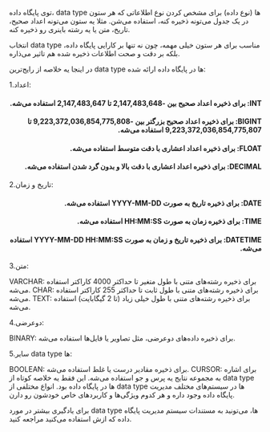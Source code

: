 
توی پایگاه داده، data type ها (نوع داده) برای مشخص کردن نوع اطلاعاتی که هر ستون در یک جدول می‌تونه ذخیره کنه، استفاده می‌شن. مثلا یه ستون می‌تونه اعداد صحیح، تاریخ، متن یا یه رشته باینری رو ذخیره کنه.

انتخاب data type مناسب برای هر ستون خیلی مهمه، چون نه تنها بر کارایی پایگاه داده، بلکه بر دقت و صحت اطلاعات ذخیره شده هم تاثیر می‌ذاره.

در اینجا یه خلاصه از رایج‌ترین data type ها در پایگاه داده ارائه شده:

1.اعداد:

<h4 dir="rtl"> INT: برای ذخیره اعداد صحیح بین -2,147,483,648 تا 2,147,483,647 استفاده می‌شه.</h4>
<h4 dir="rtl"> BIGINT: برای ذخیره اعداد صحیح بزرگتر بین -9,223,372,036,854,775,808 تا 9,223,372,036,854,775,807 استفاده می‌شه.</h4>
<h4 dir="rtl"> FLOAT: برای ذخیره اعداد اعشاری با دقت متوسط استفاده می‌شه.</h4>
<h4 dir="rtl"> DECIMAL: برای ذخیره اعداد اعشاری با دقت بالا و بدون گرد شدن استفاده می‌شه.</h4>

2.تاریخ و زمان:

<h4 dir="rtl"> DATE: برای ذخیره تاریخ به صورت YYYY-MM-DD استفاده می‌شه.</h4>
<h4 dir="rtl"> TIME: برای ذخیره زمان به صورت HH:MM:SS استفاده می‌شه.</h4>
<h4 dir="rtl"> DATETIME: برای ذخیره تاریخ و زمان به صورت YYYY-MM-DD HH:MM:SS استفاده می‌شه.</h4>

3.متن:

VARCHAR: برای ذخیره رشته‌های متنی با طول متغیر تا حداکثر 4000 کاراکتر استفاده می‌شه.
CHAR: برای ذخیره رشته‌های متنی با طول ثابت تا حداکثر 255 کاراکتر استفاده می‌شه.
TEXT: برای ذخیره رشته‌های متنی با طول خیلی زیاد (تا 2 گیگابایت) استفاده می‌شه.

4.دوعرضی:

BINARY: برای ذخیره داده‌های دوعرضی، مثل تصاویر یا فایل‌ها استفاده می‌شه.

5.سایر data type ها:

BOOLEAN: برای ذخیره مقادیر درست یا غلط استفاده می‌شه.
CURSOR: برای اشاره به مجموعه نتایج یه پرس و جو استفاده می‌شه.
این فقط یه خلاصه کوتاه از data type ها در پایگاه داده بود. انواع مختلفی از data type ها در سیستم‌های مختلف مدیریت پایگاه داده وجود داره و هر کدوم ویژگی‌ها و کاربردهای خاص خودشون رو دارن.

برای یادگیری بیشتر در مورد data type ها، می‌تونید به مستندات سیستم مدیریت پایگاه داده که ازش استفاده می‌کنید مراجعه کنید.
